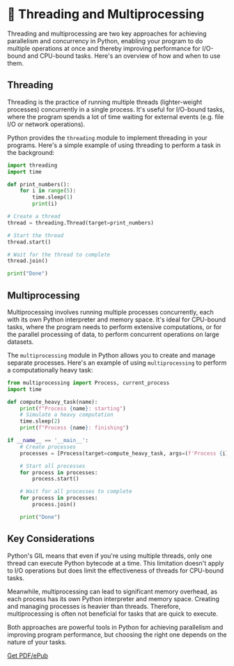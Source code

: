 # 🧵 Threading and Multiprocessing

Threading and multiprocessing are two key approaches for achieving parallelism and concurrency in Python, enabling your program to do multiple operations at once and thereby improving performance for I/O-bound and CPU-bound tasks. Here's an overview of how and when to use them. 

## Threading

Threading is the practice of running multiple threads (lighter-weight processes) concurrently in a single process. It's useful for I/O-bound tasks, where the program spends a lot of time waiting for external events (e.g. file I/O or network operations).

Python provides the `threading` module to implement threading in your programs. Here's a simple example of using threading to perform a task in the background:

```python
import threading
import time

def print_numbers():
    for i in range(5):
        time.sleep(1)
        print(i)

# Create a thread
thread = threading.Thread(target=print_numbers)

# Start the thread
thread.start()

# Wait for the thread to complete
thread.join()

print("Done")
```

## Multiprocessing

Multiprocessing involves running multiple processes concurrently, each with its own Python interpreter and memory space. It's ideal for CPU-bound tasks, where the program needs to perform extensive computations, or for the parallel processing of data, to perform concurrent operations on large datasets.

The `multiprocessing` module in Python allows you to create and manage separate processes. Here's an example of using `multiprocessing` to perform a computationally heavy task:

```python
from multiprocessing import Process, current_process
import time

def compute_heavy_task(name):
    print(f"Process {name}: starting")
    # Simulate a heavy computation
    time.sleep(2)
    print(f"Process {name}: finishing")

if __name__ == '__main__':
    # Create processes
    processes = [Process(target=compute_heavy_task, args=(f'Process {i}',)) for i in range(5)]

    # Start all processes
    for process in processes:
        process.start()

    # Wait for all processes to complete
    for process in processes:
        process.join()

    print("Done")
```

## Key Considerations

Python's GIL means that even if you're using multiple threads, only one thread can execute Python bytecode at a time. This limitation doesn't apply to I/O operations but does limit the effectiveness of threads for CPU-bound tasks.

Meanwhile, multiprocessing can lead to significant memory overhead, as each process has its own Python interpreter and memory space. Creating and managing processes is heavier than threads. Therefore, multiprocessing is often not beneficial for tasks that are quick to execute.

Both approaches are powerful tools in Python for achieving parallelism and improving program performance, but choosing the right one depends on the nature of your tasks.


[Get PDF/ePub](https://makepythonfaster.gumroad.com/l/get)
